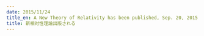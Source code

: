 ```yaml
---
date: 2015/11/24
title_en: A New Theory of Relativity has been published, Sep. 20, 2015
title: 新相対性理論出版される
---
```

